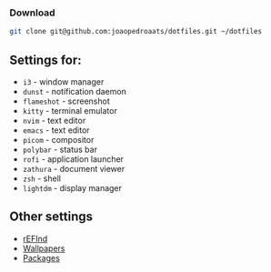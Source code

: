 ### Download

```sh
git clone git@github.com:joaopedroaats/dotfiles.git ~/dotfiles
```


## Settings for:

- `i3` - window manager
- `dunst` -  notification daemon
- `flameshot` - screenshot
- `kitty` -  terminal emulator
- `nvim` - text editor
- `emacs` - text editor
- `picom` - compositor
- `polybar` - status bar
- `rofi` - application launcher
- `zathura` - document viewer
- `zsh` - shell
- `lightdm` - display manager


## Other settings

- [rEFInd](https://gitlab.com/joaopedroaats/pers-rEFInd)
- [Wallpapers](https://gitlab.com/joaopedroaats/wallpapers)
- [Packages](https://github.com/joaopedroaats/packages)
